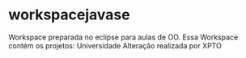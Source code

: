 # workspacejavase
Workspace preparada no eclipse para aulas de OO.
Essa Workspace contém os projetos:
Universidade
Alteração realizada por XPTO
